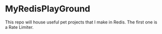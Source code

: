 # MyRedisPlayGround

This repo will house useful pet projects that I make in Redis. The first one is a Rate Limiter.
